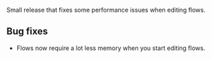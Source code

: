 Small release that fixes some performance issues when editing flows.
## Bug fixes
- Flows now require a lot less memory when you start editing flows.
